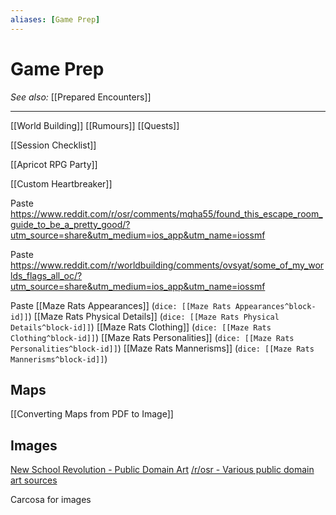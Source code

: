 ```yaml
---
aliases: [Game Prep]
---
```


# Game Prep
*See also:* [[Prepared Encounters]]
___
[[World Building]]
[[Rumours]]
[[Quests]]

[[Session Checklist]]

[[Apricot RPG Party]]

[[Custom Heartbreaker]]

Paste https://www.reddit.com/r/osr/comments/mqha55/found_this_escape_room_guide_to_be_a_pretty_good/?utm_source=share&utm_medium=ios_app&utm_name=iossmf

Paste https://www.reddit.com/r/worldbuilding/comments/ovsyat/some_of_my_worlds_flags_all_oc/?utm_source=share&utm_medium=ios_app&utm_name=iossmf

Paste 
[[Maze Rats Appearances]] (`dice: [[Maze Rats Appearances^block-id]]`)
[[Maze Rats Physical Details]] (`dice: [[Maze Rats Physical Details^block-id]]`)
[[Maze Rats Clothing]] (`dice: [[Maze Rats Clothing^block-id]]`)
[[Maze Rats Personalities]] (`dice: [[Maze Rats Personalities^block-id]]`)
[[Maze Rats Mannerisms]] (`dice: [[Maze Rats Mannerisms^block-id]]`)
## Maps
[[Converting Maps from PDF to Image]]

## Images
[New School Revolution - Public Domain Art](https://newschoolrevolution.com/public-domain-art)
[/r/osr - Various public domain art sources](https://www.reddit.com/r/osr/comments/mwklvj/i_put_together_a_list_of_the_various_public/?utm_source=share&utm_medium=ios_app&utm_name=iossmf )

Carcosa for images